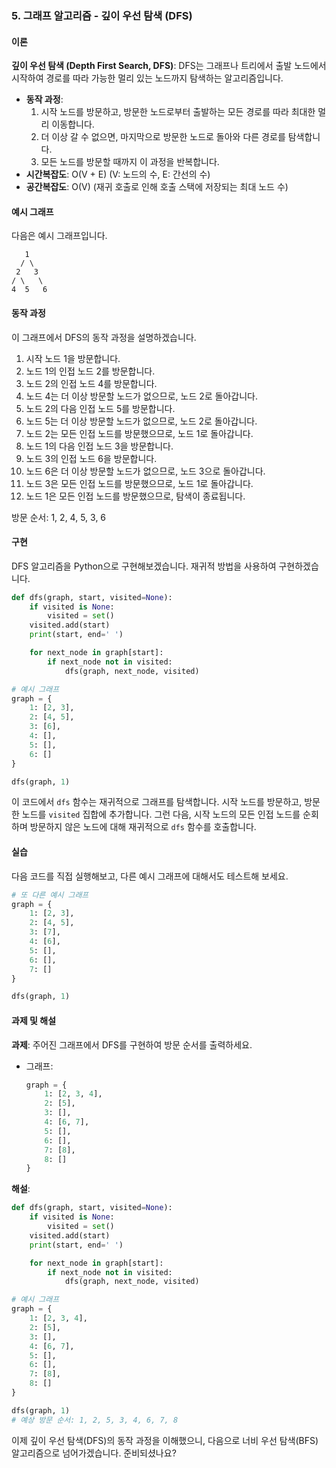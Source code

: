 ### 5. 그래프 알고리즘 - 깊이 우선 탐색 (DFS)

#### 이론
**깊이 우선 탐색 (Depth First Search, DFS)**: DFS는 그래프나 트리에서 출발 노드에서 시작하여 경로를 따라 가능한 멀리 있는 노드까지 탐색하는 알고리즘입니다.
- **동작 과정**:
  1. 시작 노드를 방문하고, 방문한 노드로부터 출발하는 모든 경로를 따라 최대한 멀리 이동합니다.
  2. 더 이상 갈 수 없으면, 마지막으로 방문한 노드로 돌아와 다른 경로를 탐색합니다.
  3. 모든 노드를 방문할 때까지 이 과정을 반복합니다.
- **시간복잡도**: O(V + E) (V: 노드의 수, E: 간선의 수)
- **공간복잡도**: O(V) (재귀 호출로 인해 호출 스택에 저장되는 최대 노드 수)

#### 예시 그래프
다음은 예시 그래프입니다.

```
   1
  / \
 2   3
/ \   \
4  5   6
```

#### 동작 과정
이 그래프에서 DFS의 동작 과정을 설명하겠습니다.

1. 시작 노드 1을 방문합니다.
2. 노드 1의 인접 노드 2를 방문합니다.
3. 노드 2의 인접 노드 4를 방문합니다.
4. 노드 4는 더 이상 방문할 노드가 없으므로, 노드 2로 돌아갑니다.
5. 노드 2의 다음 인접 노드 5를 방문합니다.
6. 노드 5는 더 이상 방문할 노드가 없으므로, 노드 2로 돌아갑니다.
7. 노드 2는 모든 인접 노드를 방문했으므로, 노드 1로 돌아갑니다.
8. 노드 1의 다음 인접 노드 3을 방문합니다.
9. 노드 3의 인접 노드 6을 방문합니다.
10. 노드 6은 더 이상 방문할 노드가 없으므로, 노드 3으로 돌아갑니다.
11. 노드 3은 모든 인접 노드를 방문했으므로, 노드 1로 돌아갑니다.
12. 노드 1은 모든 인접 노드를 방문했으므로, 탐색이 종료됩니다.

방문 순서: 1, 2, 4, 5, 3, 6

#### 구현
DFS 알고리즘을 Python으로 구현해보겠습니다. 재귀적 방법을 사용하여 구현하겠습니다.

```python
def dfs(graph, start, visited=None):
    if visited is None:
        visited = set()
    visited.add(start)
    print(start, end=' ')

    for next_node in graph[start]:
        if next_node not in visited:
            dfs(graph, next_node, visited)

# 예시 그래프
graph = {
    1: [2, 3],
    2: [4, 5],
    3: [6],
    4: [],
    5: [],
    6: []
}

dfs(graph, 1)
```

이 코드에서 `dfs` 함수는 재귀적으로 그래프를 탐색합니다. 시작 노드를 방문하고, 방문한 노드를 `visited` 집합에 추가합니다. 그런 다음, 시작 노드의 모든 인접 노드를 순회하며 방문하지 않은 노드에 대해 재귀적으로 `dfs` 함수를 호출합니다.

#### 실습
다음 코드를 직접 실행해보고, 다른 예시 그래프에 대해서도 테스트해 보세요.

```python
# 또 다른 예시 그래프
graph = {
    1: [2, 3],
    2: [4, 5],
    3: [7],
    4: [6],
    5: [],
    6: [],
    7: []
}

dfs(graph, 1)
```

#### 과제 및 해설
**과제**: 주어진 그래프에서 DFS를 구현하여 방문 순서를 출력하세요.
- 그래프:
  ```python
  graph = {
      1: [2, 3, 4],
      2: [5],
      3: [],
      4: [6, 7],
      5: [],
      6: [],
      7: [8],
      8: []
  }
  ```

**해설**:
```python
def dfs(graph, start, visited=None):
    if visited is None:
        visited = set()
    visited.add(start)
    print(start, end=' ')

    for next_node in graph[start]:
        if next_node not in visited:
            dfs(graph, next_node, visited)

# 예시 그래프
graph = {
    1: [2, 3, 4],
    2: [5],
    3: [],
    4: [6, 7],
    5: [],
    6: [],
    7: [8],
    8: []
}

dfs(graph, 1)
# 예상 방문 순서: 1, 2, 5, 3, 4, 6, 7, 8
```

이제 깊이 우선 탐색(DFS)의 동작 과정을 이해했으니, 다음으로 너비 우선 탐색(BFS) 알고리즘으로 넘어가겠습니다. 준비되셨나요?
